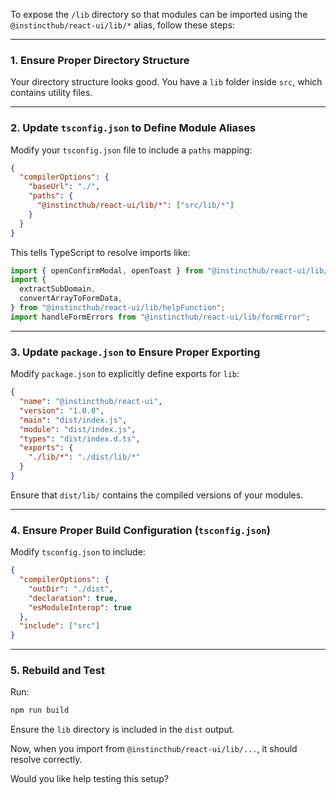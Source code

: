 To expose the `/lib` directory so that modules can be imported using the `@instincthub/react-ui/lib/*` alias, follow these steps:

---

### 1. **Ensure Proper Directory Structure**

Your directory structure looks good. You have a `lib` folder inside `src`, which contains utility files.

---

### 2. **Update `tsconfig.json` to Define Module Aliases**

Modify your `tsconfig.json` file to include a `paths` mapping:

```json
{
  "compilerOptions": {
    "baseUrl": "./",
    "paths": {
      "@instincthub/react-ui/lib/*": ["src/lib/*"]
    }
  }
}
```

This tells TypeScript to resolve imports like:

```ts
import { openConfirmModal, openToast } from "@instincthub/react-ui/lib/modals";
import {
  extractSubDomain,
  convertArrayToFormData,
} from "@instincthub/react-ui/lib/helpFunction";
import handleFormErrors from "@instincthub/react-ui/lib/formError";
```

---

### 3. **Update `package.json` to Ensure Proper Exporting**

Modify `package.json` to explicitly define exports for `lib`:

```json
{
  "name": "@instincthub/react-ui",
  "version": "1.0.0",
  "main": "dist/index.js",
  "module": "dist/index.js",
  "types": "dist/index.d.ts",
  "exports": {
    "./lib/*": "./dist/lib/*"
  }
}
```

Ensure that `dist/lib/` contains the compiled versions of your modules.

---

### 4. **Ensure Proper Build Configuration (`tsconfig.json`)**

Modify `tsconfig.json` to include:

```json
{
  "compilerOptions": {
    "outDir": "./dist",
    "declaration": true,
    "esModuleInterop": true
  },
  "include": ["src"]
}
```

---

### 5. **Rebuild and Test**

Run:

```sh
npm run build
```

Ensure the `lib` directory is included in the `dist` output.

Now, when you import from `@instincthub/react-ui/lib/...`, it should resolve correctly.

Would you like help testing this setup?
